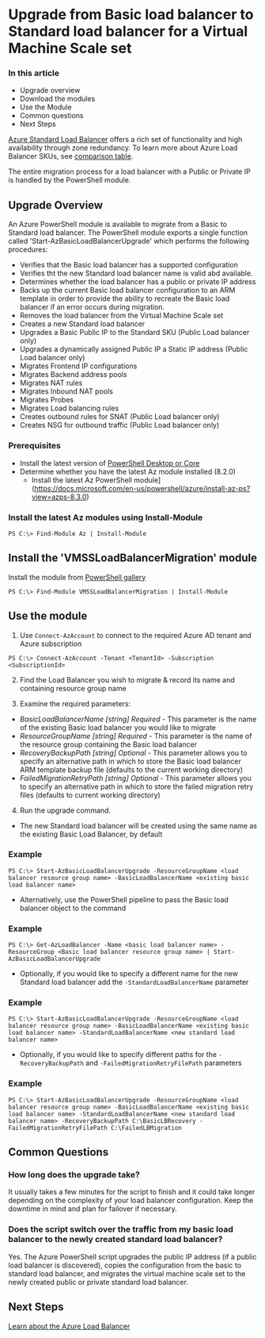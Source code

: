 # Upgrade from Basic load balancer to Standard load balancer for a Virtual Machine Scale set

### In this article
  - Upgrade overview
  - Download the modules
  - Use the Module
  - Common questions
  - Next Steps

[Azure Standard Load Balancer](https://docs.microsoft.com/en-us/azure/load-balancer/load-balancer-overview) offers a rich set of functionality and high availability through zone redundancy. To learn more about Azure Load Balancer SKUs, see [comparison table](https://docs.microsoft.com/en-us/azure/load-balancer/skus#skus).

The entire migration process for a load balancer with a Public or Private IP is handled by the PowerShell module. 

## Upgrade Overview

An Azure PowerShell module is available to migrate from a Basic to Standard load balancer. The PowerShell module exports a single function called 'Start-AzBasicLoadBalancerUpgrade' which performs the following procedures:

- Verifies that the Basic load balancer has a supported configuration
- Verifies tht the new Standard load balancer name is valid abd available.
- Determines whether the load balancer has a public or private IP address
- Backs up the current Basic load balancer configuration to an ARM template in order to provide the ability to recreate the Basic load balancer if an error occurs during migration.
- Removes the load balancer from the Virtual Machine Scale set
- Creates a new Standard load balancer 
- Upgrades a Basic Public IP to the Standard SKU (Public Load balancer only)
- Upgrades a dynamically assigned Public IP a Static IP address (Public Load balancer only)
- Migrates Frontend IP configurations
- Migrates Backend address pools
- Migrates NAT rules
- Migrates Inbound NAT pools
- Migrates Probes
- Migrates Load balancing rules
- Creates outbound rules for SNAT (Public Load balancer only)
- Creates NSG for outbound traffic (Public Load balancer only)

### Prerequisites
- Install the latest version of [PowerShell Desktop or Core ](https://docs.microsoft.com/en-us/powershell/scripting/install/installing-powershell?view=powershell-7.2)
- Determine whether you have the latest Az module installed (8.2.0)
  - Install the latest Az PowerShell module](https://docs.microsoft.com/en-us/powershell/azure/install-az-ps?view=azps-8.3.0)

### Install the latest Az modules using Install-Module

```
PS C:\> Find-Module Az | Install-Module
```

## Install the 'VMSSLoadBalancerMigration' module

Install the module from [PowerShell gallery](https://www.powershellgallery.com/packages/AzureVMSSLoadBalancerUpgrade/0.1.0)

```
PS C:\> Find-Module VMSSLoadBalancerMigration | Install-Module
```

## Use the module

1. Use `Connect-AzAccount` to connect to the required Azure AD tenant and Azure subscription 

```
PS C:\> Connect-AzAccount -Tenant <TenantId> -Subscription <SubscriptionId> 
```

2. Find the Load Balancer you wish to migrate & record its name and containing resource group name

3. Examine the required parameters:
- *BasicLoadBalancerName [string] Required* - This parameter is the name of the existing Basic load balancer you would like to migrate
- *ResourceGroupName [string] Required* - This parameter is the name of the resource group containing the Basic load balancer
- *RecoveryBackupPath [string] Optional* - This parameter allows you to specify an alternative path in which to store the Basic load balancer ARM template backup file (defaults to the current working directory)
- *FailedMigrationRetryPath [string] Optional* - This parameter allows you to specify an alternative path in which to store the failed migration retry files (defaults to current working directory)

4. Run the upgrade command. 
- The new Standard load balancer will be created using the same name as the existing Basic Load Balancer, by default

### Example
```
PS C:\> Start-AzBasicLoadBalancerUpgrade -ResourceGroupName <load balancer resource group name> -BasicLoadBalancerName <existing basic load balancer name>
```

- Alternatively, use the PowerShell pipeline to pass the Basic load balancer object to the command

###  Example
```
PS C:\> Get-AzLoadBalancer -Name <basic load balancer name> -ResourceGroup <Basic load balancer resource group name> | Start-AzBasicLoadBalancerUpgrade
```

- Optionally, if you would like to specify a different name for the new Standard load balancer add the `-StandardLoadBalancerName` parameter

### Example
```
PS C:\> Start-AzBasicLoadBalancerUpgrade -ResourceGroupName <load balancer resource group name> -BasicLoadBalancerName <existing basic load balancer name> -StandardLoadBalancerName <new standard load balancer name>
```

- Optionally, if you would like to specify different paths for the `-RecoveryBackupPath` and `-FailedMigrationRetryFilePath` parameters

### Example
```
PS C:\> Start-AzBasicLoadBalancerUpgrade -ResourceGroupName <load balancer resource group name> -BasicLoadBalancerName <existing basic load balancer name> -StandardLoadBalancerName <new standard load balancer name> -RecoveryBackupPath C:\BasicLBRecovery -FailedMigrationRetryFilePath C:\FailedLBMigration
``` 

## Common Questions

### How long does the upgrade take?
It usually takes a few minutes for the script to finish and it could take longer depending on the complexity of your load balancer configuration. Keep the downtime in mind and plan for failover if necessary.

### Does the script switch over the traffic from my basic load balancer to the newly created standard load balancer?
Yes. The Azure PowerShell script upgrades the public IP address (if a public load balancer is discovered), copies the configuration from the basic to standard load balancer, and migrates the virtual machine scale set to the newly created public or private standard load balancer.

## Next Steps
[Learn about the Azure Load Balancer](https://docs.microsoft.com/en-us/azure/load-balancer/load-balancer-overview)